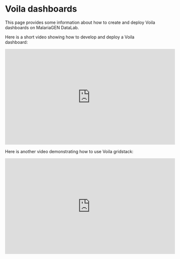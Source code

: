 # Voila dashboards

This page provides some information about how to create and deploy Voila dashboards on MalariaGEN DataLab.

Here is a short video showing how to develop and deploy a Voila dashboard:

<iframe width="560" height="315" src="https://www.youtube.com/embed/MRcHQRNEleA" title="YouTube video player" frameborder="0" allow="accelerometer; autoplay; clipboard-write; encrypted-media; gyroscope; picture-in-picture" allowfullscreen></iframe>

Here is another video demonstrating how to use Voila gridstack:

<iframe width="560" height="315" src="https://www.youtube.com/embed/uTSOuk9XNrU" title="YouTube video player" frameborder="0" allow="accelerometer; autoplay; clipboard-write; encrypted-media; gyroscope; picture-in-picture" allowfullscreen></iframe>
